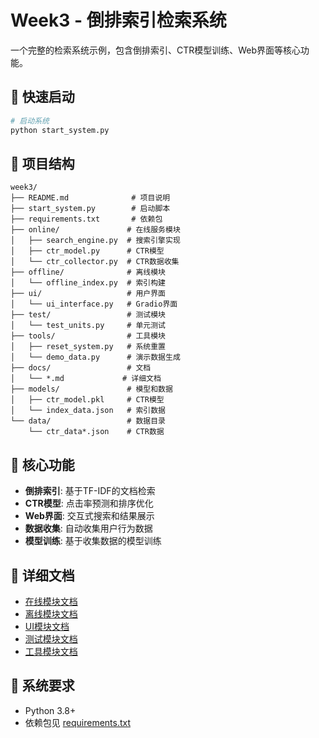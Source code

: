 # Week3 - 倒排索引检索系统

一个完整的检索系统示例，包含倒排索引、CTR模型训练、Web界面等核心功能。

## 🚀 快速启动

```bash
# 启动系统
python start_system.py
```

## 📁 项目结构

```
week3/
├── README.md              # 项目说明
├── start_system.py        # 启动脚本
├── requirements.txt       # 依赖包
├── online/               # 在线服务模块
│   ├── search_engine.py  # 搜索引擎实现
│   ├── ctr_model.py      # CTR模型
│   └── ctr_collector.py  # CTR数据收集
├── offline/              # 离线模块
│   └── offline_index.py  # 索引构建
├── ui/                   # 用户界面
│   └── ui_interface.py   # Gradio界面
├── test/                 # 测试模块
│   └── test_units.py     # 单元测试
├── tools/                # 工具模块
│   ├── reset_system.py   # 系统重置
│   └── demo_data.py      # 演示数据生成
├── docs/                 # 文档
│   └── *.md             # 详细文档
├── models/               # 模型和数据
│   ├── ctr_model.pkl     # CTR模型
│   └── index_data.json   # 索引数据
└── data/                 # 数据目录
    └── ctr_data*.json    # CTR数据
```

## 🎯 核心功能

- **倒排索引**: 基于TF-IDF的文档检索
- **CTR模型**: 点击率预测和排序优化
- **Web界面**: 交互式搜索和结果展示
- **数据收集**: 自动收集用户行为数据
- **模型训练**: 基于收集数据的模型训练

## 📖 详细文档

- [在线模块文档](docs/online/README.md)
- [离线模块文档](docs/offline/README.md)
- [UI模块文档](docs/ui/README.md)
- [测试模块文档](docs/test/README.md)
- [工具模块文档](docs/tools/README.md)

## 🔧 系统要求

- Python 3.8+
- 依赖包见 [requirements.txt](requirements.txt) 